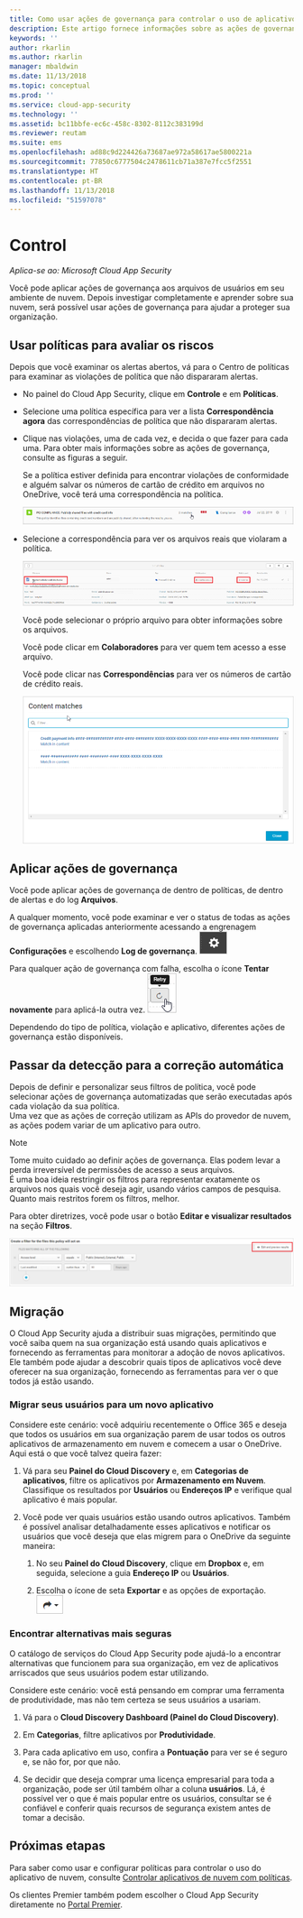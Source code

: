 ```yaml
---
title: Como usar ações de governança para controlar o uso de aplicativos de nuvem | Microsoft Docs
description: Este artigo fornece informações sobre as ações de governança que você pode realizar no Cloud App Security para controlar o uso de aplicativos de nuvem da sua organização.
keywords: ''
author: rkarlin
ms.author: rkarlin
manager: mbaldwin
ms.date: 11/13/2018
ms.topic: conceptual
ms.prod: ''
ms.service: cloud-app-security
ms.technology: ''
ms.assetid: bc11bbfe-ec6c-458c-8302-8112c383199d
ms.reviewer: reutam
ms.suite: ems
ms.openlocfilehash: ad88c9d224426a73687ae972a58617ae5800221a
ms.sourcegitcommit: 77850c6777504c2478611cb71a387e7fcc5f2551
ms.translationtype: HT
ms.contentlocale: pt-BR
ms.lasthandoff: 11/13/2018
ms.locfileid: "51597078"
---
```

# <a name="control"></a>Control

*Aplica-se ao: Microsoft Cloud App Security*

Você pode aplicar ações de governança aos arquivos de usuários em seu ambiente de nuvem. Depois investigar completamente e aprender sobre sua nuvem, será possível usar ações de governança para ajudar a proteger sua organização.  

## <a name="use-policies-to-assess-risk"></a>Usar políticas para avaliar os riscos  
Depois que você examinar os alertas abertos, vá para o Centro de políticas para examinar as violações de política que não dispararam alertas.  

-   No painel do Cloud App Security, clique em **Controle** e em **Políticas**.  

-   Selecione uma política específica para ver a lista **Correspondência agora** das correspondências de política que não dispararam alertas.  

-   Clique nas violações, uma de cada vez, e decida o que fazer para cada uma. Para obter mais informações sobre as ações de governança, consulte as figuras a seguir.  

     Se a política estiver definida para encontrar violações de conformidade e alguém salvar os números de cartão de crédito em arquivos no OneDrive, você terá uma correspondência na política.  

     ![Correspondências de PCI](./media/pci-matches.png "correspondências de pci")  

-   Selecione a correspondência para ver os arquivos reais que violaram a política.  

     ![Correspondências de conteúdo de PCI](./media/pci-content-matches.png "correspondências de conteúdo de pci")  

     Você pode selecionar o próprio arquivo para obter informações sobre os arquivos.  

     Você pode clicar em **Colaboradores** para ver quem tem acesso a esse arquivo.  

     Você pode clicar nas **Correspondências** para ver os números de cartão de crédito reais.  

     ![O conteúdo corresponde aos números do cartão de crédito](./media/content-matches-ccn.png "o conteúdo corresponde aos números do cartão de crédito")  

## <a name="apply-governance-actions"></a>Aplicar ações de governança  
Você pode aplicar ações de governança de dentro de políticas, de dentro de alertas e do log **Arquivos**.  

A qualquer momento, você pode examinar e ver o status de todas as ações de governança aplicadas anteriormente acessando a engrenagem **Configurações** e escolhendo **Log de governança**. ![ícone de configurações](./media/settings-icon.png "settings icon")

Para qualquer ação de governança com falha, escolha o ícone **Tentar novamente** para aplicá-la outra vez. ![Ícone de Tentar novamente](./media/retry-icon.png "retry icon")   

Dependendo do tipo de política, violação e aplicativo, diferentes ações de governança estão disponíveis.  

## <a name="move-from-detection-to-automatic-remediation"></a>Passar da detecção para a correção automática  
Depois de definir e personalizar seus filtros de política, você pode selecionar ações de governança automatizadas que serão executadas após cada violação da sua política.  
Uma vez que as ações de correção utilizam as APIs do provedor de nuvem, as ações podem variar de um aplicativo para outro.  

> [!NOTE]  
>  Tome muito cuidado ao definir ações de governança. Elas podem levar a perda irreversível de permissões de acesso a seus arquivos.  
> É uma boa ideia restringir os filtros para representar exatamente os arquivos nos quais você deseja agir, usando vários campos de pesquisa. Quanto mais restritos forem os filtros, melhor.  
>   
>  Para obter diretrizes, você pode usar o botão **Editar e visualizar resultados** na seção **Filtros**.  

![Editar a política de arquivos e visualizar os resultados](./media/file-policy-edit-and-preview-results.png "editar a política de arquivos e visualizar os resultados")  

## <a name="migration"></a>Migração  
O Cloud App Security ajuda a distribuir suas migrações, permitindo que você saiba quem na sua organização está usando quais aplicativos e fornecendo as ferramentas para monitorar a adoção de novos aplicativos. Ele também pode ajudar a descobrir quais tipos de aplicativos você deve oferecer na sua organização, fornecendo as ferramentas para ver o que todos já estão usando.  

### <a name="migrate-your-users-to-a-new-app"></a>Migrar seus usuários para um novo aplicativo  
Considere este cenário: você adquiriu recentemente o Office 365 e deseja que todos os usuários em sua organização parem de usar todos os outros aplicativos de armazenamento em nuvem e comecem a usar o OneDrive. Aqui está o que você talvez queira fazer:  

1. Vá para seu **Painel do Cloud Discovery** e, em **Categorias de aplicativos**, filtre os aplicativos por **Armazenamento em Nuvem**. Classifique os resultados por **Usuários** ou **Endereços IP** e verifique qual aplicativo é mais popular.  

2. Você pode ver quais usuários estão usando outros aplicativos. Também é possível analisar detalhadamente esses aplicativos e notificar os usuários que você deseja que elas migrem para o OneDrive da seguinte maneira:

   1. No seu **Painel do Cloud Discovery**, clique em **Dropbox** e, em seguida, selecione a guia **Endereço IP** ou **Usuários**.  

   2. Escolha o ícone de seta **Exportar** e as opções de exportação. ![Ícone de seta](./media/arrow-icon.png "arrow icon")

### <a name="find-more-secure-alternatives"></a>Encontrar alternativas mais seguras  
O catálogo de serviços do Cloud App Security pode ajudá-lo a encontrar alternativas que funcionem para sua organização, em vez de aplicativos arriscados que seus usuários podem estar utilizando.  

Considere este cenário: você está pensando em comprar uma ferramenta de produtividade, mas não tem certeza se seus usuários a usariam.  

1.   Vá para o **Cloud Discovery Dashboard (Painel do Cloud Discovery)**.  

2.   Em **Categorias**, filtre aplicativos por **Produtividade**.  

3.   Para cada aplicativo em uso, confira a **Pontuação** para ver se é seguro e, se não for, por que não.  

4.   Se decidir que deseja comprar uma licença empresarial para toda a organização, pode ser útil também olhar a coluna **usuários**. Lá, é possível ver o que é mais popular entre os usuários, consultar se é confiável e conferir quais recursos de segurança existem antes de tomar a decisão.  

## <a name="next-steps"></a>Próximas etapas
Para saber como usar e configurar políticas para controlar o uso do aplicativo de nuvem, consulte [Controlar aplicativos de nuvem com políticas](control-cloud-apps-with-policies.md).   

Os clientes Premier também podem escolher o Cloud App Security diretamente no [Portal Premier](https://premier.microsoft.com/).  
